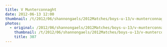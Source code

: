 ```yaml
---
title: V Munterconnaght
date: 2012-06-13 12:00
thumbnail: /t/2012/06/shannongaels/2012Matches/boys-u-13/v-munterconnaght/307.jpg
photos:
  - original: /2012/06/shannongaels/2012Matches/boys-u-13/v-munterconnaght/307.jpg
    thumbnail: /t/2012/06/shannongaels/2012Matches/boys-u-13/v-munterconnaght/307.jpg
    title: 307
---
```

